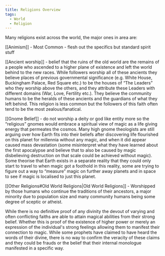 ```yaml
---
title: Religions Overview
tags:
  - World
  - Religion
---
```

Many religions exist across the world, the major ones in area are:

[[Animism]] - Most Common - flesh out the specifics but standard spirit stuff

[[Ancient worship]] - belief that the ruins of the old world are the remains of a people who ascended to a higher plane of existence and left the world behind to the new races. While followers worship all of these ancients they believe places of previous governmental significance (e.g. White House, Buckingham Palace, Red Square etc.) to be the houses of “The Leaders” who they worship above the others, and they attribute these Leaders with different domains (War, Love, Fertility etc.). They believe the community humans to be the heralds of these ancients and the guardians of what they left behind. This religion is less common but the followers of this faith often tend to be the most zealous/fanatical.

[[Gnome Belief]] - do not worship a deity or god like entity more so the “religious” gnomes would embrace a spiritual view of magic as a life giving energy that permeates the cosmos. Many high gnome theologists are still arguing over how Earth fits into their beliefs after discovering life flourished on this planet for millennia without any magic, and when it did appear caused mass devastation (some misinterpret what they have learned about the first apocalypse and believe that to also be caused by magic disbelieving destruction on that scale could be achieved without magic). Some theorise that Earth exists in a separate reality that they could only start to travel to when magic got a foothold in this reality, some are trying to figure out a way to “measure” magic on further away planets and in space to see if magic is localised to just this planet.

[[Other Religions#Old World Religions|Old World Religions]] - Worshipped by those humans who continue the traditions of their ancestors, a major minority due to population size and many community humans being some degree of sceptic or atheist.

While there is no definitive proof of any divinity the devout of varying and often conflicting faiths are able to attain magical abilities from their strong belief. Whether this is proof of the existence of higher power or merely an expression of the individual's strong feelings allowing them to manifest their connection to magic. While some prophets have claimed to have heard the words of their divine, there is no way to confirm the veracity of these claims and they could be frauds or the belief that their internal monologue manifested in a specific way.
